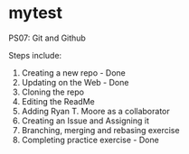 # mytest

PS07: Git and Github  

Steps include:
1. Creating a new repo - Done
2. Updating on the Web - Done
3. Cloning the repo
4. Editing the ReadMe
5. Adding Ryan T. Moore as a collaborator
6. Creating an Issue and Assigning it 
7. Branching, merging and rebasing exercise
8. Completing practice exercise - Done
